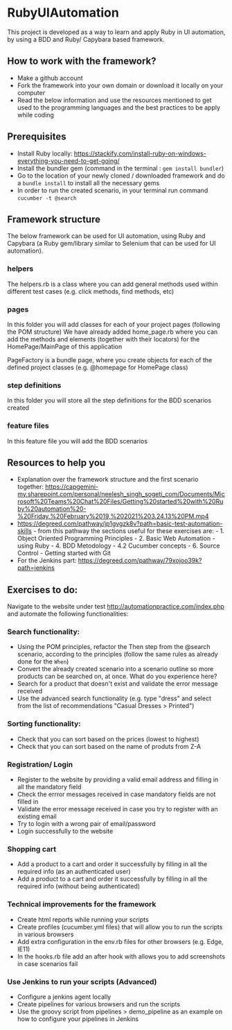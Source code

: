 # RubyUIAutomation

This project is developed as a way to learn and apply Ruby in UI automation, by using a BDD and Ruby/ Capybara based framework.

## How to work with the framework?
* Make a github account
* Fork the framework into your own domain or download it locally on your computer
* Read the below information and use the resources mentioned to get used to the programming languages and the best practices to be apply while coding

## Prerequisites
* Install Ruby locally: https://stackify.com/install-ruby-on-windows-everything-you-need-to-get-going/
* Install the bundler gem (command in the terminal : `gem install bundler`)
* Go to the location of your newly cloned / downloaded framework and do a `bundle install` to install all the necessary gems 
* In order to run the created scenario, in your terminal run command `cucumber -t @search`

## Framework structure
The below framework can be used for UI automation, using Ruby and Capybara (a Ruby gem/library similar to Selenium that can be used for UI automation).

### helpers
The helpers.rb is a class where you can add general methods used within different test cases (e.g. click methods, find methods, etc)

### pages
In this folder you will add classes for each of your project pages (following the POM structure) We have already added home_page.rb where you can add the methods and elements (together with their locators) for the HomePage/MainPage of this application

PageFactory is a bundle page, where you create objects for each of the defined project classes (e.g. @homepage for HomePage class)

### step definitions
In this folder you will store all the step definitions for the BDD scenarios created

### feature files
In this feature file you will add the BDD scenarios

## Resources to help you
* Explanation over the framework structure and the first scenario together: https://capgemini-my.sharepoint.com/personal/neelesh_singh_sogeti_com/Documents/Microsoft%20Teams%20Chat%20Files/Getting%20started%20with%20Ruby%20automation%20-%20Friday,%20February%2019,%202021%203.24.13%20PM.mp4
* https://degreed.com/pathway/jp1gvgzk8v?path=basic-test-automation-skills - from this pathway the sections useful for these exercises are:
      - 1. Object Oriented Programming Principles
      - 2. Basic Web Automation - using Ruby 
      - 4. BDD Metodology - 4.2 Cucumber concepts
      - 6. Source Control - Getting started with Git
* For the Jenkins part: https://degreed.com/pathway/79xojoo39k?path=jenkins

## Exercises to do:
Navigate to the website under test http://automationpractice.com/index.php and automate the following functionalities:

### Search functionality:
* Using the POM principles, refactor the Then step from the @search scenario, according to the principles (follow the same rules as already done for the `When`)
* Convert the already created scenario into a scenario outline so more products can be searched on, at once. What do you experience here?
* Search for a product that doesn't exist and validate the error message received
* Use the advanced search functionality (e.g. type "dress" and select from the list of recommendations "Casual Dresses > Printed")

### Sorting functionality:
* Check that you can sort based on the prices (lowest to highest)
* Check that you can sort based on the name of produts from Z-A 

### Registration/ Login
* Register to the website by providing a valid email address and filling in all the mandatory field
* Check the errror messages received in case mandatory fields are not filled in
* Validate the error message received in case you try to register with an existing email
* Try to login with a wrong pair of email/password
* Login successfully to the website

### Shopping cart
* Add a product to a cart and order it successfully by filling in all the required info (as an authenticated user)
* Add a product to a cart and order it successfully by filling in all the required info (without being authenticated)

### Technical improvements for the framework
* Create html reports while running your scripts
* Create profiles (cucumber.yml files) that will allow you to run the scripts in various browsers
* Add extra configuration in the env.rb files for other browsers (e.g. Edge, IE11)
* In the hooks.rb file add an after hook with allows you to add screenshots in case scenarios fail
 
### Use Jenkins to run your scripts (Advanced)
* Configure a jenkins agent locally 
* Create pipelines for various browsers and run the scripts
* Use the groovy script from pipelines > demo_pipeline as an example on how to configure your pipelines in Jenkins


